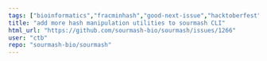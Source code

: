 ```yaml
---
tags: ["bioinformatics","fracminhash","good-next-issue","hacktoberfest","kmer","minhash","python","rust","scaled-minhash","sketching","sourmash","taxonomic-classification","taxonomic-profiling"]
title: "add more hash manipulation utilities to sourmash CLI"
html_url: "https://github.com/sourmash-bio/sourmash/issues/1266"
user: "ctb"
repo: "sourmash-bio/sourmash"
---
```



